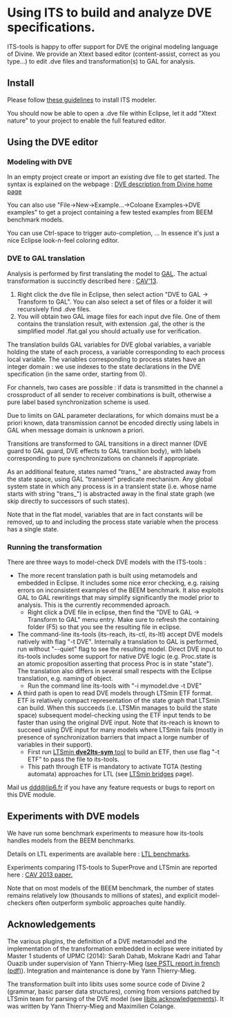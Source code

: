 # Using ITS to build and analyze DVE specifications.

ITS-tools is happy to offer support for DVE the original modeling language of Divine. 
We provide an Xtext based editor (content-assist, correct as you type...) to edit .dve files and transformation(s) to GAL for analysis.


## Install

Please follow [these guidelines](eclipsestart.md) to install ITS modeler.

You should now be able to open a .dve file within Eclipse, let it add "Xtext nature" to your project to enable the full featured editor.

## Using the DVE editor

### Modeling with DVE

In an empty project create or import an existing dve file to get started. 
The syntax is explained on the webpage : [DVE description from Divine home page](https://paradise.fi.muni.cz/~xstill/darcs/divine31a/gui/help/divine/language.html)

You can also use "File->New->Example...->Coloane Examples->DVE examples" to get a project containing a few tested examples from BEEM benchmark models.

You can use Ctrl-space to trigger auto-completion, ... In essence it's just a nice Eclipse look-n-feel coloring editor.


### DVE to GAL translation

Analysis is performed by first translating the model to [GAL](gal.md). The actual transformation is succinctly described here : [CAV'13](https://pagesperso.lip6.fr/Fabrice.Kordon/pdf/2013-CAV+annex.pdf).

1.  Right click the dve file in Eclipse, then select action "DVE to GAL -> Transform to GAL". You can also select a set of files or a folder it will recursively find .dve files.
2.  You will obtain two GAL image files for each input dve file. One of them contains the translation result, with extension .gal, the other is the simplified model .flat.gal you should actually use for verification.

The translation builds GAL variables for DVE global variables, a variable holding the state of each process, a variable corresponding to each process local variable. 
The variables corresponding to process states have an integer domain : we use indexes to the state declarations in the DVE specification (in the same order, starting from 0).

For channels, two cases are possible : if data is transmitted in the channel a crossproduct of all sender to receiver combinations is built,
 otherwise a pure label based synchronization scheme is used. 
 
Due to limits on GAL parameter declarations, for which domains must be a priori known, data transmission cannot be encoded directly using labels in GAL when message domain is unknown a priori.

Transitions are transformed to GAL transitions in a direct manner (DVE guard to GAL guard, DVE effects to GAL transition body), 
with labels corresponding to pure synchronizations on channels if appropriate.

As an additional feature, states named "trans_" are abstracted away from the state space, using GAL "transient" predicate mechanism. 
Any global system state in which any process is in a transient state (i.e. whose name starts with string "trans_") is abstracted away in the final state graph (we skip directly to successors of such states).

Note that in the flat model, variables that are in fact constants will be removed, up to and including the process state variable when the process has a single state.

### Running the transformation

There are three ways to model-check DVE models with the ITS-tools :
* The more recent translation path is built using metamodels and embedded in Eclipse.
It includes some nice error checking, e.g. raising errors on inconsistent examples of the BEEM benchmark. 
It also exploits GAL to GAL rewritings that may simplify significantly the model prior to analysis. This is the currently recommended aproach.
	* Right click a DVE file in eclipse, then find the "DVE to GAL -> Transform to GAL" menu entry. Make sure to refresh the containing folder (F5) so that you see the resulting file in eclipse.
* The command-line its-tools (its-reach, its-ctl, its-ltl) accept DVE models natively with flag "-t DVE". 
Internally a translation to GAL is performed, run without "--quiet" flag to see the resulting model.
Direct DVE input to its-tools includes some support for native DVE logic (e.g. Proc.state is an atomic proposition asserting that process Proc is in state "state"). 
The translation also differs in several small respects with the Eclipse translation, e.g. naming of object.
	* Run the command line its-tools with "-i mymodel.dve -t DVE"
* A third path is open to read DVE models through LTSmin ETF format. ETF is relatively compact representation of the state graph that LTSmin can build.
When this succeeds (i.e. LTSMin manages to build the state space) subsequent model-checking using the ETF input tends to be faster than using the original DVE input. 
Note that its-reach is known to succeed using DVE input for many models where LTSmin fails (mostly in presence of synchronization barriers that impact a lorge number of variables in their support). 
	* First run [LTSmin **dve2lts-sym** tool](http://fmt.cs.utwente.nl/tools/ltsmin/doc/dve2lts-sym.html) to build an ETF, then use flag "-t ETF" to pass the file to its-tools. 
	* This path through ETF is mandatory to activate TGTA (testing automata) approaches for LTL (see [LTSmin bridges](ltsmin.md) page).
	
Mail us ddd@lip6.fr if you have any feature requests or bugs to report on this DVE module.

## Experiments with DVE models

We have run some benchmark experiments to measure how its-tools handles models from the BEEM benchmarks.

Details on LTL experiments are available here : [LTL benchmarks](ltl_bench.md).

Experiments comparing ITS-tools to SuperProve and LTSmin are reported here : [CAV 2013 paper.](./files/mlhom.pdf)

Note that on most models of the BEEM benchmark, the number of states remains relatively low (thousands to millions of states), and explicit model-checkers often outperform symbolic approaches quite handily.

## Acknowledgements

The various plugins, the definition of a DVE metamodel and the implementation of the transformation embedded in eclipse were initiated by Master 1 students of UPMC (2014): Sarah Dahab, Mokrane Kadri and Tahar Ouazib under supervision of Yann Thierry-Mieg ([see PSTL report in french (pdf)](./files/PSTL_dve.pdf)). 
Integration and maintenance is done by Yann Thierry-Mieg.

The transformation built into libits uses some source code of Divine 2 (grammar, basic parser data structures),
 coming from versions patched by LTSmin team for parsing of the DVE model (see [libits acknowledgements](libits.md#acknowledgements)). 
 It was written by Yann Thierry-Mieg and Maximilien Colange.